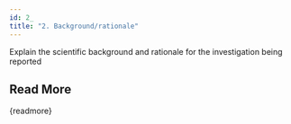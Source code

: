 ```yaml
---
id: 2_
title: "2. Background/rationale"
---
```

Explain the scientific background and rationale for the investigation being reported

## Read More

{readmore}